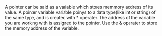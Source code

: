 A pointer can be said as a variable which stores memmory address of its value. A pointer variable variable poinys to a data type(like int or string) of the same type, and is created with * operater. The address of the variable you are working with is assigned to the pointer. Use the & operater to store the memory address of the variable.